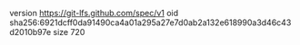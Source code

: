 version https://git-lfs.github.com/spec/v1
oid sha256:6921dcff0da91490ca4a01a295a27e7d0ab2a132e618990a3d46c43d2010b97e
size 720
